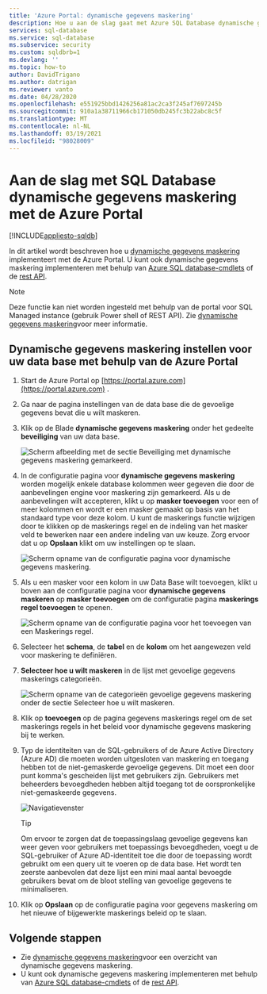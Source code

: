 ```yaml
---
title: 'Azure Portal: dynamische gegevens maskering'
description: Hoe u aan de slag gaat met Azure SQL Database dynamische gegevens maskering in de Azure Portal
services: sql-database
ms.service: sql-database
ms.subservice: security
ms.custom: sqldbrb=1
ms.devlang: ''
ms.topic: how-to
author: DavidTrigano
ms.author: datrigan
ms.reviewer: vanto
ms.date: 04/28/2020
ms.openlocfilehash: e551925bbd1426256a81ac2ca3f245af7697245b
ms.sourcegitcommit: 910a1a38711966cb171050db245fc3b22abc8c5f
ms.translationtype: MT
ms.contentlocale: nl-NL
ms.lasthandoff: 03/19/2021
ms.locfileid: "98028009"
---
```

# <a name="get-started-with-sql-database-dynamic-data-masking-with-the-azure-portal"></a>Aan de slag met SQL Database dynamische gegevens maskering met de Azure Portal
[!INCLUDE[appliesto-sqldb](../includes/appliesto-sqldb.md)]

In dit artikel wordt beschreven hoe u [dynamische gegevens maskering](dynamic-data-masking-overview.md) implementeert met de Azure Portal. U kunt ook dynamische gegevens maskering implementeren met behulp van [Azure SQL database-cmdlets](/powershell/module/az.sql/) of de [rest API](/rest/api/sql/).

> [!NOTE]
> Deze functie kan niet worden ingesteld met behulp van de portal voor SQL Managed instance (gebruik Power shell of REST API). Zie [dynamische gegevens maskering](/sql/relational-databases/security/dynamic-data-masking)voor meer informatie.

## <a name="set-up-dynamic-data-masking-for-your-database-using-the-azure-portal"></a>Dynamische gegevens maskering instellen voor uw data base met behulp van de Azure Portal

1. Start de Azure Portal op [https://portal.azure.com](https://portal.azure.com) .
2. Ga naar de pagina instellingen van de data base die de gevoelige gegevens bevat die u wilt maskeren.
3. Klik op de Blade **dynamische gegevens maskering** onder het gedeelte **beveiliging** van uw data base.

   ![Scherm afbeelding met de sectie Beveiliging met dynamische gegevens maskering gemarkeerd.](./media/dynamic-data-masking-configure-portal/4_ddm_settings_tile.png)

4. In de configuratie pagina voor **dynamische gegevens maskering** worden mogelijk enkele database kolommen weer gegeven die door de aanbevelingen engine voor maskering zijn gemarkeerd. Als u de aanbevelingen wilt accepteren, klikt u op **masker toevoegen** voor een of meer kolommen en wordt er een masker gemaakt op basis van het standaard type voor deze kolom. U kunt de maskerings functie wijzigen door te klikken op de maskerings regel en de indeling van het masker veld te bewerken naar een andere indeling van uw keuze. Zorg ervoor dat u op **Opslaan** klikt om uw instellingen op te slaan.

    ![Scherm opname van de configuratie pagina voor dynamische gegevens maskering.](./media/dynamic-data-masking-configure-portal/5_ddm_recommendations.png)

5. Als u een masker voor een kolom in uw Data Base wilt toevoegen, klikt u boven aan de configuratie pagina voor **dynamische gegevens maskeren** op **masker toevoegen** om de configuratie pagina **maskerings regel toevoegen** te openen.

    ![Scherm opname van de configuratie pagina voor het toevoegen van een Maskerings regel.](./media/dynamic-data-masking-configure-portal/6_ddm_add_mask.png)

6. Selecteer het **schema**, de **tabel** en de **kolom** om het aangewezen veld voor maskering te definiëren.
7. **Selecteer hoe u wilt maskeren** in de lijst met gevoelige gegevens maskerings categorieën.

    ![Scherm opname van de categorieën gevoelige gegevens maskering onder de sectie Selecteer hoe u wilt maskeren.](./media/dynamic-data-masking-configure-portal/7_ddm_mask_field_format.png)

8. Klik op **toevoegen** op de pagina gegevens maskerings regel om de set maskerings regels in het beleid voor dynamische gegevens maskering bij te werken.
9. Typ de identiteiten van de SQL-gebruikers of de Azure Active Directory (Azure AD) die moeten worden uitgesloten van maskering en toegang hebben tot de niet-gemaskerde gevoelige gegevens. Dit moet een door punt komma's gescheiden lijst met gebruikers zijn. Gebruikers met beheerders bevoegdheden hebben altijd toegang tot de oorspronkelijke niet-gemaskeerde gegevens.

    ![Navigatievenster](./media/dynamic-data-masking-configure-portal/8_ddm_excluded_users.png)

    > [!TIP]
    > Om ervoor te zorgen dat de toepassingslaag gevoelige gegevens kan weer geven voor gebruikers met toepassings bevoegdheden, voegt u de SQL-gebruiker of Azure AD-identiteit toe die door de toepassing wordt gebruikt om een query uit te voeren op de data base. Het wordt ten zeerste aanbevolen dat deze lijst een mini maal aantal bevoegde gebruikers bevat om de bloot stelling van gevoelige gegevens te minimaliseren.

10. Klik op **Opslaan** op de configuratie pagina voor gegevens maskering om het nieuwe of bijgewerkte maskerings beleid op te slaan.

## <a name="next-steps"></a>Volgende stappen

- Zie [dynamische gegevens maskering](dynamic-data-masking-overview.md)voor een overzicht van dynamische gegevens maskering.
- U kunt ook dynamische gegevens maskering implementeren met behulp van [Azure SQL database-cmdlets](/powershell/module/az.sql/) of de [rest API](/rest/api/sql/).
